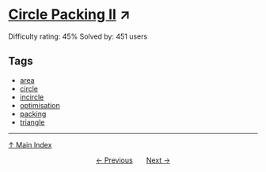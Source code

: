 # [Circle Packing II](https://projecteuler.net/problem=476) ↗️

Difficulty rating: 45%
Solved by: 451 users
## Tags

- [area](../tags/area.md)
- [circle](../tags/circle.md)
- [incircle](../tags/incircle.md)
- [optimisation](../tags/optimisation.md)
- [packing](../tags/packing.md)
- [triangle](../tags/triangle.md)



---

[↑ Main Index](../README.md)


<div align=center><a href='475.md'>← Previous</a> &nbsp;&nbsp; &nbsp;&nbsp;  <a href='477.md'>Next →</a></div>
